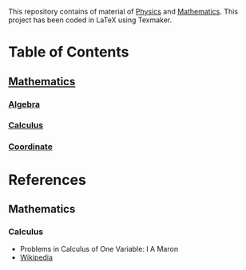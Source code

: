 This repository contains of material of [Physics]() and [Mathematics](https://github.com/DivyamSamarwal/awesome-math-and-physics/tree/main/Math/Resources).
This project has been coded in LaTeX using Texmaker.
# Table of Contents
## [Mathematics](https://github.com/DivyamSamarwal/awesome-math-and-physics/tree/main/Math/Resources)
### [Algebra](https://github.com/DivyamSamarwal/awesome-math-and-physics/tree/main/Math/Resources/Algebra)
### [Calculus](https://github.com/DivyamSamarwal/awesome-math-and-physics/tree/main/Math/Resources/Calculus)
### [Coordinate](https://github.com/DivyamSamarwal/awesome-math-and-physics/tree/main/Math/Resources/Coordinate)

# References
## Mathematics
### Calculus 
- Problems in Calculus of One Variable: I A Maron
- [Wikipedia](https://en.wikipedia.org/wiki/Calculus) 